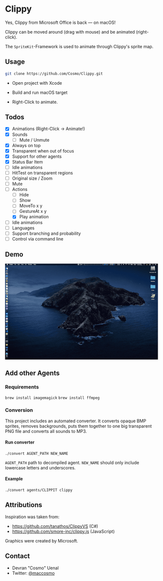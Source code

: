 # Clippy

Yes, Clippy from Microsoft Office is back — on macOS!

Clippy can be moved around (drag with mouse) and be animated (right-click).

The `SpriteKit`-Framework is used to animate through Clippy's sprite map.

## Usage

```sh
git clone https://github.com/Cosmo/Clippy.git
```

* Open project with Xcode
* Build and run macOS target

* Right-Click to animate.

## Todos

* [x] Animations (Right-Click → Animate!)
* [x] Sounds
  * [ ] Mute / Unmute
* [x] Always on top
* [x] Transparent when out of focus
* [x] Support for other agents
* [x] Status Bar Item
* [ ] Idle animations
* [ ] HitTest on transparent regions
* [ ] Original size / Zoom
* [ ] Mute
* [ ] Actions
  * [ ] Hide
  * [ ] Show
  * [ ] MoveTo x y
  * [ ] GestureAt x y
  * [x] Play animation
* [ ] Idle animations
* [ ] Languages
* [ ] Support branching and probability
* [ ] Control via command line

## Demo

![Demo](https://github.com/Cosmo/Clippy/blob/master/Clippy.gif?raw=true)

## Add other Agents

### Requirements

`brew install imagemagick`
`brew install ffmpeg`

### Conversion

This project includes an automated converter.
It converts opaque BMP sprites, removes backgrounds, puts them together to one big transparent PNG file and converts all sounds to MP3. 

#### Run converter

`./convert AGENT_PATH NEW_NAME`

`AGENT_PATH` path to decompiled agent.
`NEW_NAME` should only include lowercase letters and underscores.

#### Example

`./convert agents/CLIPPIT clippy`


## Attributions

Inspiration was taken from:

* https://github.com/tanathos/ClippyVS (C#)
* https://github.com/smore-inc/clippy.js (JavaScript)

Graphics were created by Microsoft.

## Contact

* Devran "Cosmo" Uenal
* Twitter: [@maccosmo](http://twitter.com/maccosmo)
